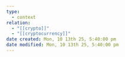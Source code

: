 ```yaml
---
type:
  - context
relation:
  - "[[crypto]]"
  - "[[cryptocurrency]]"
date created: Mon, 10 13th 25, 5:40:00 pm
date modified: Mon, 10 13th 25, 5:40:00 pm
---
```

